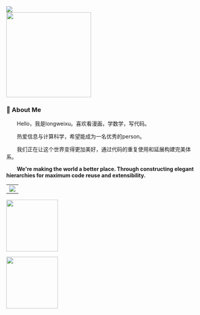 <!-- dynamic typing effect 动态打字效果 -->

<div>
    <a href="http://longweixu.cn">
      <img src="https://readme-typing-svg.demolab.com?font=Fira+Code&pause=1000&width=435&lines=console.log(%22Hello%2C%20World%22);小龙同学祝您万事胜意!&center=true&size=27" />
    </a>
  </div>




 <!-- knock code pictures 敲代码的图片 -->

<picture>
    <source media="(prefers-color-scheme: dark)" srcset="https://cdn.jsdelivr.net/gh/sun0225SUN/sun0225SUN/assets/images/coding.gif" />
    <source media="(prefers-color-scheme: light)" srcset="https://cdn.jsdelivr.net/gh/sun0225SUN/sun0225SUN/assets/images/developer.svg" height="225px" />
    <img src="https://cdn.jsdelivr.net/gh/sun0225SUN/sun0225SUN/assets/images/coding.gif" />
  </picture>




  <!-- for beauty 留个空行好看点 -->



### 🤺 About Me

<p>&emsp;&emsp;Hello，我是longweixu。喜欢看漫画，学数学，写代码。</p>
<p>&emsp;&emsp;热爱信息与计算科学，希望能成为一名优秀的person。</p>
<p>&emsp;&emsp;我们正在让这个世界变得更加美好，通过代码的重复使用和延展构建完美体系。</p>
<p>&emsp;&emsp;<strong>We're making the world a better place. Through constructing elegant hierarchies for maximum code reuse and extensibility.</strong></p>

</td></tr>

<tr><td>



<!-- GitHub Activity Graph GitHub 活动图 -->

<table>
  <tr>
    <td>
      <picture>
        <source media="(prefers-color-scheme: dark)" srcset="https://github-readme-activity-graph.vercel.app/graph?username=longweixu520&theme=xcode&bg_color=FF000000&hide_border=true" />
        <source media="(prefers-color-scheme: light)" srcset="https://github-readme-activity-graph.vercel.app/graph?username=longwei xu520&theme=xcode&bg_color=FF000000&color=000000&hide_border=true" />
        <img src="https://github-readme-activity-graph.vercel.app/graph?username=longweixu520&theme=xcode&bg_color=FF000000&hide_border=true" />
      </picture>
  </tr>
</table>




<img height="137px" src="https://github-readme-stats-git-masterrstaa-rickstaa.vercel.app/api?username=longweixu520&hide_title=true&hide_border=true&show_icons=true&include_all_commits=true&line_height=21text_color=000&icon_color=000&bg_color=0,ea6161,ffc64d,fffc4d,52fa5a&theme=graywhite" /><br>



<img height="137px" src="https://github-readme-stats-git-masterrstaa-rickstaa.vercel.app/api/top-langs/?username=longweixu520&hide_title=true&hide_border=true&layout=compact&langs_count=6&text_color=000&icon_color=fff&bg_color=0,52fa5a,4dfcff,c64dff&theme=graywhite" /><br>

<!-- Wakatime Graph-->

